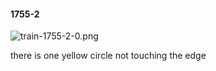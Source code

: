 #### 1755-2
![train-1755-2-0.png](https://github.com/lil-lab/nlvr/raw/master/nlvr/train/images/40/train-1755-2-0.png "train-1755-2-0.png")

there is one yellow circle not touching the edge